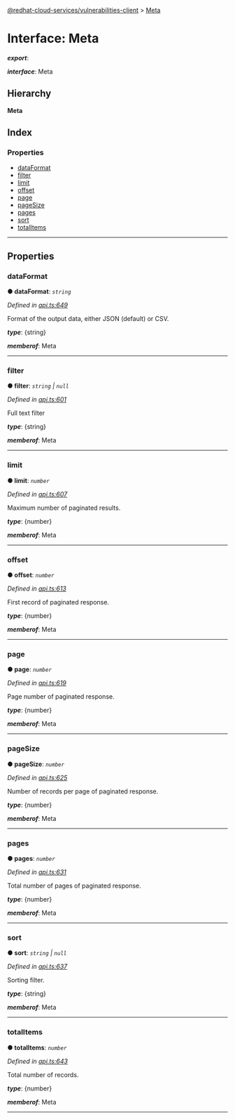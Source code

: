 [@redhat-cloud-services/vulnerabilities-client](../README.md) > [Meta](../interfaces/meta.md)

# Interface: Meta

*__export__*: 

*__interface__*: Meta

## Hierarchy

**Meta**

## Index

### Properties

* [dataFormat](meta.md#dataformat)
* [filter](meta.md#filter)
* [limit](meta.md#limit)
* [offset](meta.md#offset)
* [page](meta.md#page)
* [pageSize](meta.md#pagesize)
* [pages](meta.md#pages)
* [sort](meta.md#sort)
* [totalItems](meta.md#totalitems)

---

## Properties

<a id="dataformat"></a>

###  dataFormat

**● dataFormat**: *`string`*

*Defined in [api.ts:649](https://github.com/RedHatInsights/javascript-clients/blob/master/packages/vulnerabilities/api.ts#L649)*

Format of the output data, either JSON (default) or CSV.

*__type__*: {string}

*__memberof__*: Meta

___
<a id="filter"></a>

###  filter

**● filter**: *`string` \| `null`*

*Defined in [api.ts:601](https://github.com/RedHatInsights/javascript-clients/blob/master/packages/vulnerabilities/api.ts#L601)*

Full text filter

*__type__*: {string}

*__memberof__*: Meta

___
<a id="limit"></a>

###  limit

**● limit**: *`number`*

*Defined in [api.ts:607](https://github.com/RedHatInsights/javascript-clients/blob/master/packages/vulnerabilities/api.ts#L607)*

Maximum number of paginated results.

*__type__*: {number}

*__memberof__*: Meta

___
<a id="offset"></a>

###  offset

**● offset**: *`number`*

*Defined in [api.ts:613](https://github.com/RedHatInsights/javascript-clients/blob/master/packages/vulnerabilities/api.ts#L613)*

First record of paginated response.

*__type__*: {number}

*__memberof__*: Meta

___
<a id="page"></a>

###  page

**● page**: *`number`*

*Defined in [api.ts:619](https://github.com/RedHatInsights/javascript-clients/blob/master/packages/vulnerabilities/api.ts#L619)*

Page number of paginated response.

*__type__*: {number}

*__memberof__*: Meta

___
<a id="pagesize"></a>

###  pageSize

**● pageSize**: *`number`*

*Defined in [api.ts:625](https://github.com/RedHatInsights/javascript-clients/blob/master/packages/vulnerabilities/api.ts#L625)*

Number of records per page of paginated response.

*__type__*: {number}

*__memberof__*: Meta

___
<a id="pages"></a>

###  pages

**● pages**: *`number`*

*Defined in [api.ts:631](https://github.com/RedHatInsights/javascript-clients/blob/master/packages/vulnerabilities/api.ts#L631)*

Total number of pages of paginated response.

*__type__*: {number}

*__memberof__*: Meta

___
<a id="sort"></a>

###  sort

**● sort**: *`string` \| `null`*

*Defined in [api.ts:637](https://github.com/RedHatInsights/javascript-clients/blob/master/packages/vulnerabilities/api.ts#L637)*

Sorting filter.

*__type__*: {string}

*__memberof__*: Meta

___
<a id="totalitems"></a>

###  totalItems

**● totalItems**: *`number`*

*Defined in [api.ts:643](https://github.com/RedHatInsights/javascript-clients/blob/master/packages/vulnerabilities/api.ts#L643)*

Total number of records.

*__type__*: {number}

*__memberof__*: Meta

___

